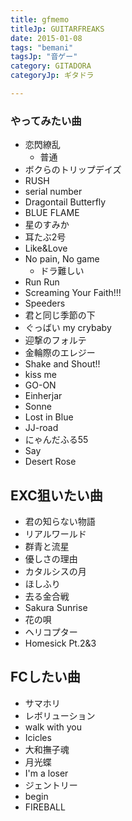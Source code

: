 ```yaml
---
title: gfmemo
titleJp: GUITARFREAKS
date: 2015-01-08
tags: "bemani"
tagsJp: "音ゲー"
category: GITADORA
categoryJp: ギタドラ

---
```



### やってみたい曲

* 恋閃繚乱
	* 普通
* ボクらのトリップデイズ
* RUSH
* serial number
* Dragontail Butterfly
* BLUE FLAME
* 星のすみか
* 耳たぶ2号
* Like&Love
* No pain, No game
	* ドラ難しい
* Run Run
* Screaming Your Faith!!!
* Speeders
* 君と同じ季節の下
* ぐっばい my crybaby
* 迎撃のフォルテ
* 金輪際のエレジー
* Shake and Shout!!
* kiss me
* GO-ON
* Einherjar
* Sonne
* Lost in Blue
* JJ-road
* にゃんだふる55
* Say
* Desert Rose

## EXC狙いたい曲

* 君の知らない物語
* リアルワールド
* 群青と流星
* 優しさの理由
* カタルシスの月
* ほしふり
* 去る金合戦
* Sakura Sunrise
* 花の唄
* ヘリコプター
* Homesick Pt.2&3

## FCしたい曲

* サマホリ
* レボリューション
* walk with you
* Icicles
* 大和撫子魂
* 月光蝶
* I'm a loser
* ジェントリー
* begin
* FIREBALL
